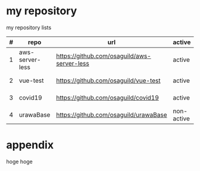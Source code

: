 # my repository
my repository lists

| # | repo            | url                                         | active | date |
|---|-----------------|---------------------------------------------|--------|------|
| 1 | aws-server-less | https://github.com/osaguild/aws-server-less | active | 2022-03-11T13:02:17+09:00 |
| 2 | vue-test        | https://github.com/osaguild/vue-test        | active | 2022-03-11T13:02:17+09:00 |
| 3 | covid19         | https://github.com/osaguild/covid19         | active | 2022-03-11T13:01:04+09:00 |
| 4 | urawaBase       | https://github.com/osaguild/urawaBase       | non-active | 2022-03-11T13:02:17+09:00 |

# appendix
hoge hoge